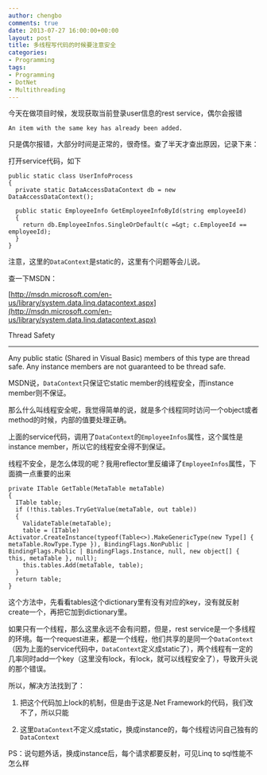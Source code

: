 ```yaml
---
author: chengbo
comments: true
date: 2013-07-27 16:00:00+00:00
layout: post
title: 多线程写代码的时候要注意安全
categories:
- Programming
tags:
- Programming
- DotNet
- Multithreading
---
```


今天在做项目时候，发现获取当前登录user信息的rest service，偶尔会报错

    An item with the same key has already been added.

只是偶尔报错，大部分时间是正常的，很奇怪。查了半天才查出原因，记录下来：

打开service代码，如下

	public static class UserInfoProcess
	{
	  private static DataAccessDataContext db = new DataAccessDataContext();

	  public static EmployeeInfo GetEmployeeInfoById(string employeeId)
	  {
	    return db.EmployeeInfos.SingleOrDefault(c =&gt; c.EmployeeId == employeeId);
	  }
	}

注意，这里的`DataContext`是static的，这里有个问题等会儿说。

查一下MSDN：

[http://msdn.microsoft.com/en-us/library/system.data.linq.datacontext.aspx](http://msdn.microsoft.com/en-us/library/system.data.linq.datacontext.aspx)

Thread Safety
________________________________________

Any public static (Shared in Visual Basic) members of this type are thread safe. Any instance members are not guaranteed to be thread safe.

MSDN说，`DataContext`只保证它static member的线程安全，而instance member则不保证。

那么什么叫线程安全呢，我觉得简单的说，就是多个线程同时访问一个object或者method的时候，内部的值要处理正确。

上面的service代码，调用了`DataContext`的`EmployeeInfos`属性，这个属性是instance member，所以它的线程安全得不到保证。

线程不安全，是怎么体现的呢？我用reflector里反编译了`EmployeeInfos`属性，下面摘一点重要的出来

    private ITable GetTable(MetaTable metaTable)
    {
	  ITable table;
	  if (!this.tables.TryGetValue(metaTable, out table))
	  {
	    ValidateTable(metaTable);
	    table = (ITable) Activator.CreateInstance(typeof(Table<>).MakeGenericType(new Type[] { metaTable.RowType.Type }), BindingFlags.NonPublic | BindingFlags.Public | BindingFlags.Instance, null, new object[] { this, metaTable }, null);
	    this.tables.Add(metaTable, table);
	  }
	  return table;
	}

这个方法中，先看看tables这个dictionary里有没有对应的key，没有就反射create一个，再把它加到dictionary里。

如果只有一个线程，那么这里永远不会有问题，但是，rest service是一个多线程的环境。每一个request进来，都是一个线程，他们共享的是同一个`DataContext`（因为上面的service代码中，`DataContext`定义成static了），两个线程有一定的几率同时add一个key（这里没有lock，有lock，就可以线程安全了），导致开头说的那个错误。

所以，解决方法找到了：

1. 把这个代码加上lock的机制，但是由于这是.Net Framework的代码，我们改不了，所以只能

2. 这里`DataContext`不定义成static，换成instance的，每个线程访问自己独有的`DataContext`

PS：说句题外话，换成instance后，每个请求都要反射，可见Linq to sql性能不怎么样
